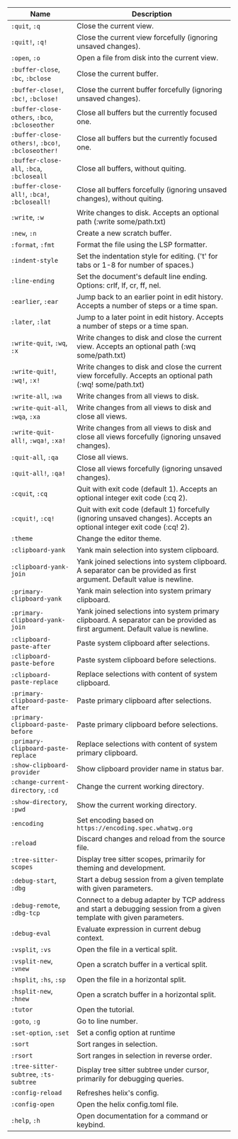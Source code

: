 | Name | Description |
| --- | --- |
| `:quit`, `:q` | Close the current view. |
| `:quit!`, `:q!` | Close the current view forcefully (ignoring unsaved changes). |
| `:open`, `:o` | Open a file from disk into the current view. |
| `:buffer-close`, `:bc`, `:bclose` | Close the current buffer. |
| `:buffer-close!`, `:bc!`, `:bclose!` | Close the current buffer forcefully (ignoring unsaved changes). |
| `:buffer-close-others`, `:bco`, `:bcloseother` | Close all buffers but the currently focused one. |
| `:buffer-close-others!`, `:bco!`, `:bcloseother!` | Close all buffers but the currently focused one. |
| `:buffer-close-all`, `:bca`, `:bcloseall` | Close all buffers, without quiting. |
| `:buffer-close-all!`, `:bca!`, `:bcloseall!` | Close all buffers forcefully (ignoring unsaved changes), without quiting. |
| `:write`, `:w` | Write changes to disk. Accepts an optional path (:write some/path.txt) |
| `:new`, `:n` | Create a new scratch buffer. |
| `:format`, `:fmt` | Format the file using the LSP formatter. |
| `:indent-style` | Set the indentation style for editing. ('t' for tabs or 1-8 for number of spaces.) |
| `:line-ending` | Set the document's default line ending. Options: crlf, lf, cr, ff, nel. |
| `:earlier`, `:ear` | Jump back to an earlier point in edit history. Accepts a number of steps or a time span. |
| `:later`, `:lat` | Jump to a later point in edit history. Accepts a number of steps or a time span. |
| `:write-quit`, `:wq`, `:x` | Write changes to disk and close the current view. Accepts an optional path (:wq some/path.txt) |
| `:write-quit!`, `:wq!`, `:x!` | Write changes to disk and close the current view forcefully. Accepts an optional path (:wq! some/path.txt) |
| `:write-all`, `:wa` | Write changes from all views to disk. |
| `:write-quit-all`, `:wqa`, `:xa` | Write changes from all views to disk and close all views. |
| `:write-quit-all!`, `:wqa!`, `:xa!` | Write changes from all views to disk and close all views forcefully (ignoring unsaved changes). |
| `:quit-all`, `:qa` | Close all views. |
| `:quit-all!`, `:qa!` | Close all views forcefully (ignoring unsaved changes). |
| `:cquit`, `:cq` | Quit with exit code (default 1). Accepts an optional integer exit code (:cq 2). |
| `:cquit!`, `:cq!` | Quit with exit code (default 1) forcefully (ignoring unsaved changes). Accepts an optional integer exit code (:cq! 2). |
| `:theme` | Change the editor theme. |
| `:clipboard-yank` | Yank main selection into system clipboard. |
| `:clipboard-yank-join` | Yank joined selections into system clipboard. A separator can be provided as first argument. Default value is newline. |
| `:primary-clipboard-yank` | Yank main selection into system primary clipboard. |
| `:primary-clipboard-yank-join` | Yank joined selections into system primary clipboard. A separator can be provided as first argument. Default value is newline. |
| `:clipboard-paste-after` | Paste system clipboard after selections. |
| `:clipboard-paste-before` | Paste system clipboard before selections. |
| `:clipboard-paste-replace` | Replace selections with content of system clipboard. |
| `:primary-clipboard-paste-after` | Paste primary clipboard after selections. |
| `:primary-clipboard-paste-before` | Paste primary clipboard before selections. |
| `:primary-clipboard-paste-replace` | Replace selections with content of system primary clipboard. |
| `:show-clipboard-provider` | Show clipboard provider name in status bar. |
| `:change-current-directory`, `:cd` | Change the current working directory. |
| `:show-directory`, `:pwd` | Show the current working directory. |
| `:encoding` | Set encoding based on `https://encoding.spec.whatwg.org` |
| `:reload` | Discard changes and reload from the source file. |
| `:tree-sitter-scopes` | Display tree sitter scopes, primarily for theming and development. |
| `:debug-start`, `:dbg` | Start a debug session from a given template with given parameters. |
| `:debug-remote`, `:dbg-tcp` | Connect to a debug adapter by TCP address and start a debugging session from a given template with given parameters. |
| `:debug-eval` | Evaluate expression in current debug context. |
| `:vsplit`, `:vs` | Open the file in a vertical split. |
| `:vsplit-new`, `:vnew` | Open a scratch buffer in a vertical split. |
| `:hsplit`, `:hs`, `:sp` | Open the file in a horizontal split. |
| `:hsplit-new`, `:hnew` | Open a scratch buffer in a horizontal split. |
| `:tutor` | Open the tutorial. |
| `:goto`, `:g` | Go to line number. |
| `:set-option`, `:set` | Set a config option at runtime |
| `:sort` | Sort ranges in selection. |
| `:rsort` | Sort ranges in selection in reverse order. |
| `:tree-sitter-subtree`, `:ts-subtree` | Display tree sitter subtree under cursor, primarily for debugging queries. |
| `:config-reload` | Refreshes helix's config. |
| `:config-open` | Open the helix config.toml file. |
| `:help`, `:h` | Open documentation for a command or keybind. |
